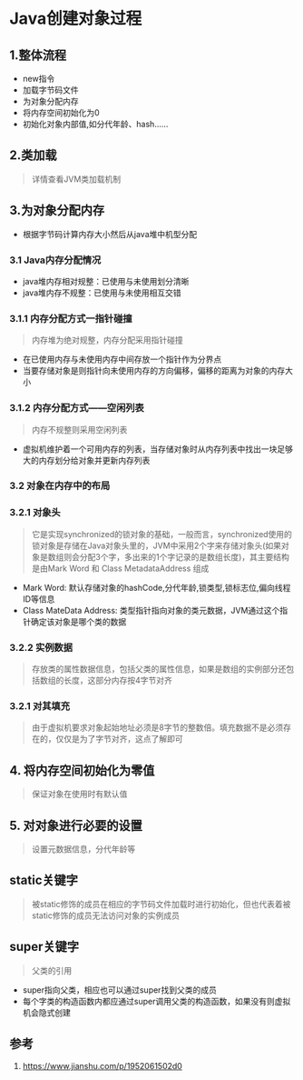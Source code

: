 # Java创建对象过程
## 1.整体流程
* new指令
* 加载字节码文件
* 为对象分配内存
* 将内存空间初始化为0
* 初始化对象内部值,如分代年龄、hash......
## 2.类加载
> 详情查看JVM类加载机制
## 3.为对象分配内存
* 根据字节码计算内存大小然后从java堆中机型分配
### 3.1 Java内存分配情况
* java堆内存相对规整：已使用与未使用划分清晰
* java堆内存不规整：已使用与未使用相互交错
### 3.1.1 内存分配方式一指针碰撞
> 内存堆为绝对规整，内存分配采用指针碰撞
* 在已使用内存与未使用内存中间存放一个指针作为分界点
* 当要存储对象是则指针向未使用内存的方向偏移，偏移的距离为对象的内存大小
### 3.1.2 内存分配方式——空闲列表
> 内存不规整则采用空闲列表
* 虚拟机维护着一个可用内存的列表，当存储对象时从内存列表中找出一块足够大的内存划分给对象并更新内存列表
### 3.2 对象在内存中的布局
### 3.2.1 对象头
> 它是实现synchronized的锁对象的基础，一般而言，synchronized使用的锁对象是存储在Java对象头里的，JVM中采用2个字来存储对象头(如果对象是数组则会分配3个字，多出来的1个字记录的是数组长度)，其主要结构是由Mark Word 和 Class MetadataAddress 组成
* Mark Word: 默认存储对象的hashCode,分代年龄,锁类型,锁标志位,偏向线程ID等信息
* Class MateData Address: 类型指针指向对象的类元数据，JVM通过这个指针确定该对象是哪个类的数据
### 3.2.2 实例数据
> 存放类的属性数据信息，包括父类的属性信息，如果是数组的实例部分还包括数组的长度，这部分内存按4字节对齐
### 3.2.1 对其填充
> 由于虚拟机要求对象起始地址必须是8字节的整数倍。填充数据不是必须存在的，仅仅是为了字节对齐，这点了解即可
## 4. 将内存空间初始化为零值
> 保证对象在使用时有默认值
## 5. 对对象进行必要的设置
> 设置元数据信息，分代年龄等

## static关键字
> 被static修饰的成员在相应的字节码文件加载时进行初始化，但也代表着被static修饰的成员无法访问对象的实例成员
## super关键字
> 父类的引用
* super指向父类，相应也可以通过super找到父类的成员
* 每个字类的构造函数内都应通过super调用父类的构造函数，如果没有则虚拟机会隐式创建    





## 参考
1. https://www.jianshu.com/p/1952061502d0

